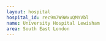 ```yaml
---
layout: hospital
hospital_id: rec9m7W9WxuQMYVbl
name: University Hospital Lewisham
area: South East London
---
```

